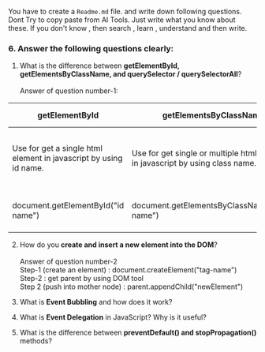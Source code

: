 You have to create a `Readme.md` file. and write down following questions. Dont Try to copy paste from AI Tools. Just write what you know about these. If you don't know , then search , learn , understand and then write.

### 6. Answer the following questions clearly:

1. What is the difference between **getElementById, getElementsByClassName, and querySelector / querySelectorAll**?
 <br> <br> Answer of question number-1:
<table>
   <thead>
      <tr>
         <th>getElementById</th>
         <th>getElementsByClassName</th>
         <th>querySelector / querySelectorAll</th>
      </tr>
   </thead>
   <tbody>
      <tr>
         <td>
            Use for get a single html element in javascript by using id name.
         </td>
         <td>
            Use for get single or multiple html element in javascript by using class name.
         </td>
         <td>
            Use for get single or multiple html element in javascript by using css selector. querySelector for get first element and querySelectorAll for get all element.
         </td>
      </tr>
      <tr>
         <td>
            document.getElementById("id name")
         </td>
         <td>
            document.getElementsByClassName("class name")
         </td>
         <td>
            document.querySelector("#id / .class / tag") <br>
            document.querySelectorAll("#id / .class / tag")
         </td>
      </tr>
   </tbody>
</table>

2. How do you **create and insert a new element into the DOM**?
 <br> <br> Answer of question number-2 <br>
Step-1 (create an element) : document.createElement("tag-name") <br>
Step-2 : get parent by using DOM tool <br>
Step 2 (push into mother node) : parent.appendChild("newElement") <br>

4. What is **Event Bubbling** and how does it work?


5. What is **Event Delegation** in JavaScript? Why is it useful?


6. What is the difference between **preventDefault() and stopPropagation()** methods?

   
